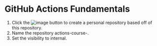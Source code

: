 # GitHub Actions Fundamentals

1) Click the ![image](https://user-images.githubusercontent.com/6599001/222930573-bc56f641-4164-45f8-854a-e199eae63a12.png) button to create a personal repository based off of this repository.
2) Name the repository actions-course-<your GitHub handle>.
3) Set the visibility to internal.

